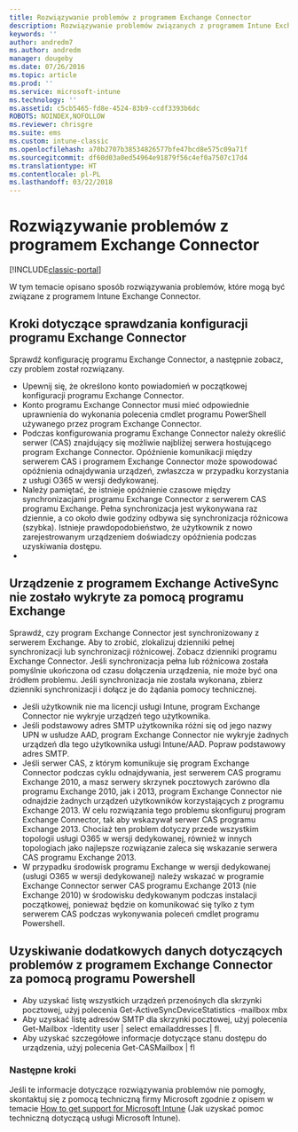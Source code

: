 ```yaml
---
title: Rozwiązywanie problemów z programem Exchange Connector
description: Rozwiązywanie problemów związanych z programem Intune Exchange Connector.
keywords: ''
author: andredm7
ms.author: andredm
manager: dougeby
ms.date: 07/26/2016
ms.topic: article
ms.prod: ''
ms.service: microsoft-intune
ms.technology: ''
ms.assetid: c5cb5465-fd8e-4524-83b9-ccdf3393b6dc
ROBOTS: NOINDEX,NOFOLLOW
ms.reviewer: chrisgre
ms.suite: ems
ms.custom: intune-classic
ms.openlocfilehash: a70b2707b38534826577bfe47bcd8e575c09a71f
ms.sourcegitcommit: df60d03a0ed54964e91879f56c4ef0a7507c17d4
ms.translationtype: HT
ms.contentlocale: pl-PL
ms.lasthandoff: 03/22/2018
---
```

# <a name="troubleshoot-the-exchange-connector"></a>Rozwiązywanie problemów z programem Exchange Connector

[!INCLUDE[classic-portal](../includes/classic-portal.md)]

W tym temacie opisano sposób rozwiązywania problemów, które mogą być związane z programem Intune Exchange Connector.

## <a name="steps-for-checking-the-connector-configuration"></a>Kroki dotyczące sprawdzania konfiguracji programu Exchange Connector 

Sprawdź konfigurację programu Exchange Connector, a następnie zobacz, czy problem został rozwiązany.

- Upewnij się, że określono konto powiadomień w początkowej konfiguracji programu Exchange Connector.
- Konto programu Exchange Connector musi mieć odpowiednie uprawnienia do wykonania polecenia cmdlet programu PowerShell używanego przez program Exchange Connector.
- Podczas konfigurowania programu Exchange Connector należy określić serwer (CAS) znajdujący się możliwie najbliżej serwera hostującego program Exchange Connector. Opóźnienie komunikacji między serwerem CAS i programem Exchange Connector może spowodować opóźnienia odnajdywania urządzeń, zwłaszcza w przypadku korzystania z usługi O365 w wersji dedykowanej.
- Należy pamiętać, że istnieje opóźnienie czasowe między synchronizacjami programu Exchange Connector z serwerem CAS programu Exchange. Pełna synchronizacja jest wykonywana raz dziennie, a co około dwie godziny odbywa się synchronizacja różnicowa (szybka). Istnieje prawdopodobieństwo, że użytkownik z nowo zarejestrowanym urządzeniem doświadczy opóźnienia podczas uzyskiwania dostępu.
- 
## <a name="exchange-activesync-device-not-discovered-from-exchange"></a>Urządzenie z programem Exchange ActiveSync nie zostało wykryte za pomocą programu Exchange
Sprawdź, czy program Exchange Connector jest synchronizowany z serwerem Exchange. Aby to zrobić, zlokalizuj dzienniki pełnej synchronizacji lub synchronizacji różnicowej. Zobacz dzienniki programu Exchange Connector. Jeśli synchronizacja pełna lub różnicowa została pomyślnie ukończona od czasu dołączenia urządzenia, nie może być ona źródłem problemu. Jeśli synchronizacja nie została wykonana, zbierz dzienniki synchronizacji i dołącz je do żądania pomocy technicznej.

- Jeśli użytkownik nie ma licencji usługi Intune, program Exchange Connector nie wykryje urządzeń tego użytkownika.
- Jeśli podstawowy adres SMTP użytkownika różni się od jego nazwy UPN w usłudze AAD, program Exchange Connector nie wykryje żadnych urządzeń dla tego użytkownika usługi Intune/AAD. Popraw podstawowy adres SMTP.
- Jeśli serwer CAS, z którym komunikuje się program Exchange Connector podczas cyklu odnajdywania, jest serwerem CAS programu Exchange 2010, a masz serwery skrzynek pocztowych zarówno dla programu Exchange 2010, jak i 2013, program Exchange Connector nie odnajdzie żadnych urządzeń użytkowników korzystających z programu Exchange 2013. W celu rozwiązania tego problemu skonfiguruj program Exchange Connector, tak aby wskazywał serwer CAS programu Exchange 2013.  Chociaż ten problem dotyczy przede wszystkim topologii usługi O365 w wersji dedykowanej, również w innych topologiach jako najlepsze rozwiązanie zaleca się wskazanie serwera CAS programu Exchange 2013.
- W przypadku środowisk programu Exchange w wersji dedykowanej (usługi O365 w wersji dedykowanej) należy wskazać w programie Exchange Connector serwer CAS programu Exchange 2013 (nie Exchange 2010) w środowisku dedykowanym podczas instalacji początkowej, ponieważ będzie on komunikować się tylko z tym serwerem CAS podczas wykonywania poleceń cmdlet programu Powershell.


## <a name="using-powershell-to-get-more-data-on-exchange-connector-issues"></a>Uzyskiwanie dodatkowych danych dotyczących problemów z programem Exchange Connector za pomocą programu Powershell
- Aby uzyskać listę wszystkich urządzeń przenośnych dla skrzynki pocztowej, użyj polecenia Get-ActiveSyncDeviceStatistics -mailbox mbx
- Aby uzyskać listę adresów SMTP dla skrzynki pocztowej, użyj polecenia Get-Mailbox -Identity user | select emailaddresses | fl.
- Aby uzyskać szczegółowe informacje dotyczące stanu dostępu do urządzenia, użyj polecenia Get-CASMailbox <upn> | fl

### <a name="next-steps"></a>Następne kroki
Jeśli te informacje dotyczące rozwiązywania problemów nie pomogły, skontaktuj się z pomocą techniczną firmy Microsoft zgodnie z opisem w temacie [How to get support for Microsoft Intune](how-to-get-support-for-microsoft-intune.md) (Jak uzyskać pomoc techniczną dotyczącą usługi Microsoft Intune).
